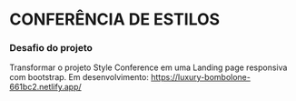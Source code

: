 # CONFERÊNCIA DE ESTILOS
### Desafio do projeto
Transformar o projeto Style Conference em uma Landing page responsiva com bootstrap.
Em desenvolvimento: https://luxury-bombolone-661bc2.netlify.app/
